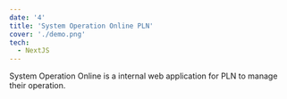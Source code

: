 ```yaml
---
date: '4'
title: 'System Operation Online PLN'
cover: './demo.png'
tech:
  - NextJS
---
```


System Operation Online is a internal web application for PLN to manage their operation.
